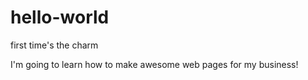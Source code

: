 # hello-world
first time's the charm

I'm going to learn how to make awesome web pages for my business!

